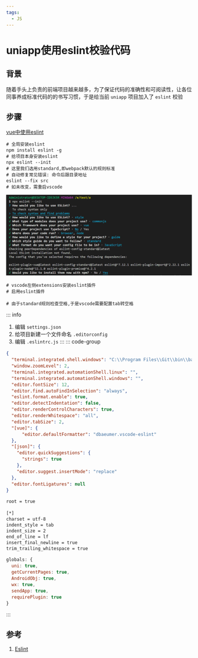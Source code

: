 ```yaml
---
tags:
  - JS
---
```

# uniapp使用eslint校验代码

## 背景
随着手头上负责的前端项目越来越多，为了保证代码的准确性和可阅读性，让各位同事养成标准代码的的书写习惯，于是给当前 `uniapp` 项目加入了 `eslint` 校验


## 步骤
[vue中使用eslint](/Articles/Node/使用vue-cli搭建vue项目)
```shell
# 全局安装eslint
npm install eslint -g
# 给项目本身安装eslint
npx eslint --init
# 这里我们选用standard,即webpack默认的规则标准
# 自动修复常见错误: 命令后跟目录地址
eslint --fix src
# 如未改变，需重启vscode
```
![步骤图](/Images/JS/uniapp使用eslint校验代码/console_01.jpg '步骤图')

```shell
# vscode左侧extensions安装eslint插件
# 启用eslint插件

# 由于standard规则检查空格,于是vscode需要配置tab转空格
```

::: info
1. 编辑 `settings.json`
1. 给项目新建一个文件命名 `.editorconfig`
1. 编辑 `.eslintrc.js`
::: 
::: code-group
```json [settings.json]
{
  "terminal.integrated.shell.windows": "C:\\Program Files\\Git\\bin\\bash.exe",
  "window.zoomLevel": 2,
  "terminal.integrated.automationShell.linux": "",
  "terminal.integrated.automationShell.windows": "",
  "editor.fontSize": 12,
  "editor.find.autoFindInSelection": "always",
  "eslint.format.enable": true,
  "editor.detectIndentation": false,
  "editor.renderControlCharacters": true,
  "editor.renderWhitespace": "all",
  "editor.tabSize": 2,
  "[vue]": {
      "editor.defaultFormatter": "dbaeumer.vscode-eslint"
  },
  "[json]": {
    "editor.quickSuggestions": {
      "strings": true
    },
    "editor.suggest.insertMode": "replace"
  },
  "editor.fontLigatures": null
}
```
```shell [.editorconfig]
root = true

[*]
charset = utf-8
indent_style = tab
indent_size = 2
end_of_line = lf
insert_final_newline = true
trim_trailing_whitespace = true
```
```js [.eslintrc.js]
globals: {
  uni: true,
  getCurrentPages: true,
  AndroidObj: true,
  wx: true,
  sendApp: true,
  requirePlugin: true
}
```
:::

## 参考
1. [Eslint](https://eslint.bootcss.com/)

